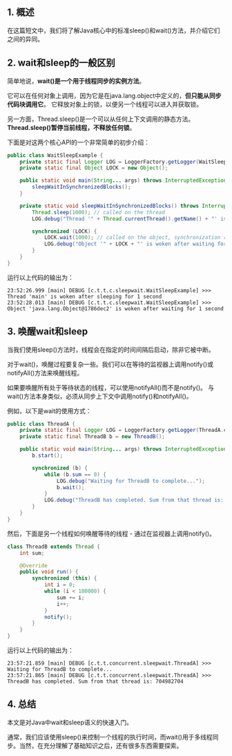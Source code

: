 ## 1. 概述

在这篇短文中，我们将了解Java核心中的标准sleep()和wait()方法，并介绍它们之间的异同。

## 2. wait和sleep的一般区别

简单地说，**wait()是一个用于线程同步的实例方法**。

它可以在任何对象上调用，因为它是在java.lang.object中定义的，**但只能从同步代码块调用它**。
它释放对象上的锁，以便另一个线程可以进入并获取锁。

另一方面，Thread.sleep()是一个可以从任何上下文调用的静态方法。**Thread.sleep()暂停当前线程，不释放任何锁**。

下面是对这两个核心API的一个非常简单的初步介绍：

```java
public class WaitSleepExample {
    private static final Logger LOG = LoggerFactory.getLogger(WaitSleepExample.class);
    private static final Object LOCK = new Object();

    public static void main(String... args) throws InterruptedException {
        sleepWaitInSynchronizedBlocks();
    }

    private static void sleepWaitInSynchronizedBlocks() throws InterruptedException {
        Thread.sleep(1000); // called on the thread
        LOG.debug("Thread '" + Thread.currentThread().getName() + "' is woken after sleeping for 1 second");

        synchronized (LOCK) {
            LOCK.wait(1000); // called on the object, synchronization required
            LOG.debug("Object '" + LOCK + "' is woken after waiting for 1 second");
        }
    }
}
```

运行以上代码的输出为：

```
23:52:26.999 [main] DEBUG [c.t.t.c.sleepwait.WaitSleepExample] >>> Thread 'main' is woken after sleeping for 1 second 
23:52:28.013 [main] DEBUG [c.t.t.c.sleepwait.WaitSleepExample] >>> Object 'java.lang.Object@1786dec2' is woken after waiting for 1 second 
```

## 3. 唤醒wait和sleep

当我们使用sleep()方法时，线程会在指定的时间间隔后启动，除非它被中断。

对于wait()，唤醒过程要复杂一些。我们可以在等待的监视器上调用notify()或notifyAll()方法来唤醒线程。

如果要唤醒所有处于等待状态的线程，可以使用notifyAll()而不是notify()。
与wait()方法本身类似，必须从同步上下文中调用notify()和notifyAll()。

例如，以下是wait的使用方式：

```java
public class ThreadA {
    private static final Logger LOG = LoggerFactory.getLogger(ThreadA.class);
    private static final ThreadB b = new ThreadB();

    public static void main(String... args) throws InterruptedException {
        b.start();

        synchronized (b) {
            while (b.sum == 0) {
                LOG.debug("Waiting for ThreadB to complete...");
                b.wait();
            }
            LOG.debug("ThreadB has completed. Sum from that thread is: " + b.sum);
        }
    }
}
```

然后，下面是另一个线程如何唤醒等待的线程 - 通过在监视器上调用notify()。

```java
class ThreadB extends Thread {
    int sum;

    @Override
    public void run() {
        synchronized (this) {
            int i = 0;
            while (i < 100000) {
                sum += i;
                i++;
            }
            notify();
        }
    }
}
```

运行以上代码的输出为：

```
23:57:21.859 [main] DEBUG [c.t.t.concurrent.sleepwait.ThreadA] >>> Waiting for ThreadB to complete... 
23:57:21.865 [main] DEBUG [c.t.t.concurrent.sleepwait.ThreadA] >>> ThreadB has completed. Sum from that thread is: 704982704
```

## 4. 总结

本文是对Java中wait和sleep语义的快速入门。

通常，我们应该使用sleep()来控制一个线程的执行时间，而wait()用于多线程同步。当然，在充分理解了基础知识之后，还有很多东西需要探索。